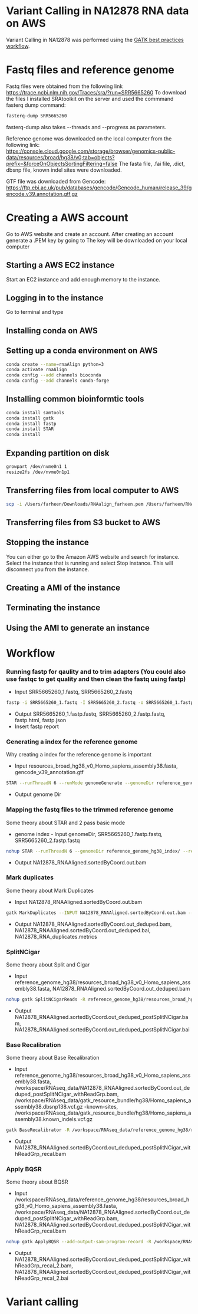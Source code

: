 # Variant Calling in NA12878 RNA data on AWS
Variant Calling in NA12878 was performed using the [GATK best practices workflow](https://gatk.broadinstitute.org/hc/en-us/articles/360035531192-RNAseq-short-variant-discovery-SNPs-Indels-).

# Fastq files and reference genome
Fastq files were obtained from the following link https://trace.ncbi.nlm.nih.gov/Traces/sra/?run=SRR5665260 
To download the files I installed SRAtoolkit on the server and used the commmand fasterq dump command: 
```bash
fasterq-dump SRR5665260
```

fasterq-dump also takes --threads and --progress as parameters. 

Reference genome was downloaded on the local computer from the following link: https://console.cloud.google.com/storage/browser/genomics-public-data/resources/broad/hg38/v0;tab=objects?prefix=&forceOnObjectsSortingFiltering=false 
The fasta file, .fai file, .dict, dbsnp file, known indel sites were downloaded.

GTF file was downloaded from Gencode: https://ftp.ebi.ac.uk/pub/databases/gencode/Gencode_human/release_39/gencode.v39.annotation.gtf.gz

 
 # Creating a AWS account
 Go to AWS website and create an account. 
 After creating an account generate a .PEM key by going to 
 The key will be downloaded on your local computer
 
 ## Starting a AWS EC2 instance
 Start an EC2 instance and add enough memory to the instance. 
 
 ## Logging in to the instance 
 Go to terminal and type 
 
 
 ## Installing conda on AWS
 ## Setting up a conda environment on AWS
```bash 
conda create --name=rnaAlign python=3
conda activate rnaAlign
conda config --add channels bioconda
conda config --add channels conda-forge
```

 ## Installing common bioinformtic tools
```bash
conda install samtools
conda install gatk
conda install fastp
conda install STAR
conda install 
```

 ## Expanding partition on disk
 
```bash
growpart /dev/nvme0n1 1
resize2fs /dev/nvme0n1p1
```

 ## Transferring files from local computer to AWS
 
```bash
scp -i /Users/farheen/Downloads/RNAalign_farheen.pem /Users/farheen/RNA_Alignment_Jan22/genome/resources_broad_hg38_v0_Homo_sapiens_assembly38.fasta ubuntu@ec2-3-86-97-53.compute-1.amazonaws.com:/home/ubuntu/
 ```
 
 ## Transferring files from S3 bucket to AWS
 
 
 
 ## Stopping the instance 
You can either go to the Amazon AWS website and search for instance. Select the instance that is running and select Stop instance. This will disconnect you from the instance. 
 
 
 ## Creating a AMI of the instance
 ## Terminating the instance 
 ## Using the AMI to generate an instance 
 # Workflow
 ### Running fastp for qaulity and to trim adapters (You could also use fastqc to get quality and then clean the fastq using fastp)
 - Input SRR5665260_1.fastq, SRR5665260_2.fastq
```bash 
fastp -i SRR5665260_1.fastq -I SRR5665260_2.fastq -o SRR5665260_1.fastp.fastq -O SRR5665260_2.fastp.fastq --detect_adapter_for_pe 
```
- Output SRR5665260_1.fastp.fastq, SRR5665260_2.fastp.fastq, fastp.html, fastp.json
- Insert fastp report

 ### Generating a index for the reference genome
 Why creating a index for the reference genome is important
  - Input resources_broad_hg38_v0_Homo_sapiens_assembly38.fasta, gencode_v39_annotation.gtf
 ```bash 
STAR --runThreadN 6 --runMode genomeGenerate --genomeDir reference_genome_hg38_index/ --genomeFastaFiles reference_genome_hg38/resources_broad_hg38_v0_Homo_sapiens_assembly38.fasta --sjdbGTFfile gtf_files/gencode_v39_annotation.gtf --sjdbOverhang 143
 ```
- Output genome Dir 

 ### Mapping the fastq files to the trimmed reference genome
 Some theory about STAR and 2 pass basic mode

- genome index - Input genomeDir, SRR5665260_1.fastp.fastq, SRR5665260_2.fastp.fastq 
```bash
nohup STAR --runThreadN 6 --genomeDir reference_genome_hg38_index/ --readFilesIn SRR5665260_1.fastp.fastq SRR5665260_2.fastp.fastq --sjdbOverhang 143 --twopassMode Basic --outSAMtype BAM SortedByCoordinate --outFileNamePrefix NA12878_RNA & 
 ```
- Output NA12878_RNAAligned.sortedByCoord.out.bam

 ### Mark duplicates
 Some theory about Mark Duplicates
 - Input NA12878_RNAAligned.sortedByCoord.out.bam
 ```bash 
 gatk MarkDuplicates --INPUT NA12878_RNAAligned.sortedByCoord.out.bam --OUTPUT NA12878_RNAAligned.sortedByCoord.out_deduped.bam --CREATE_INDEX true --VALIDATION_STRINGENCY SILENT --METRICS_FILE NA12878_RNA_duplicates.metrics &
 ```
- Output NA12878_RNAAligned.sortedByCoord.out_deduped.bam, NA12878_RNAAligned.sortedByCoord.out_deduped.bai, NA12878_RNA_duplicates.metrics

 ### SplitNCigar
 Some theory about Split and Cigar
  - Input reference_genome_hg38/resources_broad_hg38_v0_Homo_sapiens_assembly38.fasta, NA12878_RNAAligned.sortedByCoord.out_deduped.bam
 ```bash 
 nohup gatk SplitNCigarReads -R reference_genome_hg38/resources_broad_hg38_v0_Homo_sapiens_assembly38.fasta -I NA12878_RNAAligned.sortedByCoord.out_deduped.bam -O NA12878_RNAAligned.sortedByCoord.out_deduped_postSplitNCigar.bam &
 ```
- Output NA12878_RNAAligned.sortedByCoord.out_deduped_postSplitNCigar.bam, NA12878_RNAAligned.sortedByCoord.out_deduped_postSplitNCigar.bai

 ### Base Recalibration
 Some theory about Base Recalibration
 - Input reference_genome_hg38/resources_broad_hg38_v0_Homo_sapiens_assembly38.fasta, /workspace/RNAseq_data/NA12878_RNAAligned.sortedByCoord.out_deduped_postSplitNCigar_withReadGrp.bam, /workspace/RNAseq_data/gatk_resource_bundle/hg38/Homo_sapiens_assembly38.dbsnp138.vcf.gz -known-sites, /workspace/RNAseq_data/gatk_resource_bundle/hg38/Homo_sapiens_assembly38.known_indels.vcf.gz
 ```bash
 gatk BaseRecalibrator -R /workspace/RNAseq_data/reference_genome_hg38/resources_broad_hg38_v0_Homo_sapiens_assembly38.fasta -I /workspace/RNAseq_data/NA12878_RNAAligned.sortedByCoord.out_deduped_postSplitNCigar_withReadGrp.bam --use-original-qualities -O NA12878_RNAAligned.sortedByCoord.out_deduped_postSplitNCigar_withReadGrp_recal.bam -known-sites /workspace/RNAseq_data/gatk_resource_bundle/hg38/Homo_sapiens_assembly38.dbsnp138.vcf.gz -known-sites /workspace/RNAseq_data/gatk_resource_bundle/hg38/Homo_sapiens_assembly38.known_indels.vcf.gz &
 ```
- Output NA12878_RNAAligned.sortedByCoord.out_deduped_postSplitNCigar_withReadGrp_recal.bam 

 ### Apply BQSR
 Some theory about BQSR 
 - Input /workspace/RNAseq_data/reference_genome_hg38/resources_broad_hg38_v0_Homo_sapiens_assembly38.fasta, /workspace/RNAseq_data/NA12878_RNAAligned.sortedByCoord.out_deduped_postSplitNCigar_withReadGrp.bam, NA12878_RNAAligned.sortedByCoord.out_deduped_postSplitNCigar_withReadGrp_recal.bam
```bash
nohup gatk ApplyBQSR --add-output-sam-program-record -R /workspace/RNAseq_data/reference_genome_hg38/resources_broad_hg38_v0_Homo_sapiens_assembly38.fasta -I /workspace/RNAseq_data/NA12878_RNAAligned.sortedByCoord.out_deduped_postSplitNCigar_withReadGrp.bam --use-original-qualities -O NA12878_RNAAligned.sortedByCoord.out_deduped_postSplitNCigar_withReadGrp_recal_2.bam --bqsr-recal-file NA12878_RNAAligned.sortedByCoord.out_deduped_postSplitNCigar_withReadGrp_recal.bam &
```
- Output NA12878_RNAAligned.sortedByCoord.out_deduped_postSplitNCigar_withReadGrp_recal_2.bam, NA12878_RNAAligned.sortedByCoord.out_deduped_postSplitNCigar_withReadGrp_recal_2.bai
 
# Variant calling
 
 


